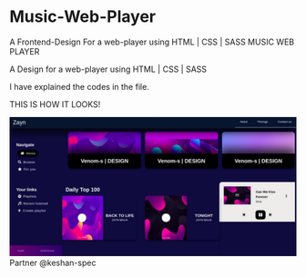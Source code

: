 # Music-Web-Player
A Frontend-Design For a web-player using 
HTML | CSS | SASS
MUSIC WEB PLAYER

A Design for a web-player using HTML | CSS | SASS

I have explained the codes in the file.

THIS IS HOW IT LOOKS!<br/>


![Screenshot](./screenshot.jpg)
Partner @keshan-spec
